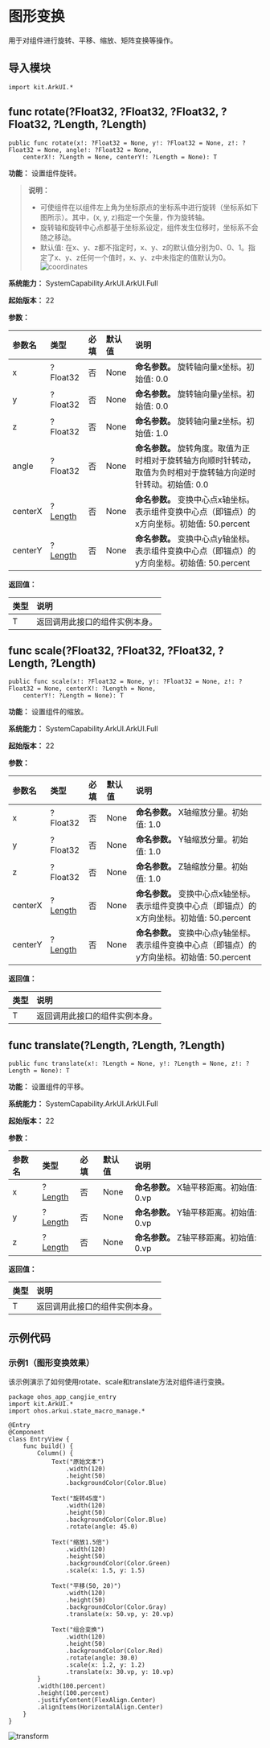 # 图形变换

用于对组件进行旋转、平移、缩放、矩阵变换等操作。

## 导入模块

```cangjie
import kit.ArkUI.*
```

## func rotate(?Float32, ?Float32, ?Float32, ?Float32, ?Length, ?Length)

```cangjie
public func rotate(x!: ?Float32 = None, y!: ?Float32 = None, z!: ?Float32 = None, angle!: ?Float32 = None,
    centerX!: ?Length = None, centerY!: ?Length = None): T
```

**功能：** 设置组件旋转。

> **说明：**
>
> - 可使组件在以组件左上角为坐标原点的坐标系中进行旋转（坐标系如下图所示）。其中，(x, y, z)指定一个矢量，作为旋转轴。
> - 旋转轴和旋转中心点都基于坐标系设定，组件发生位移时，坐标系不会随之移动。
> - 默认值: 在x、y、z都不指定时，x、y、z的默认值分别为0、0、1。指定了x、y、z任何一个值时，x、y、z中未指定的值默认为0。
> ![coordinates](figures/coordinates.png)

**系统能力：** SystemCapability.ArkUI.ArkUI.Full

**起始版本：** 22

**参数：**

|参数名|类型|必填|默认值|说明|
|:---|:---|:---|:---|:---|
|x|?Float32|否|None|**命名参数。** 旋转轴向量x坐标。初始值:  0.0|
|y|?Float32|否|None|**命名参数。** 旋转轴向量y坐标。初始值:  0.0|
|z|?Float32|否|None|**命名参数。** 旋转轴向量z坐标。初始值:  1.0|
|angle|?Float32|否|None|**命名参数。** 旋转角度。取值为正时相对于旋转轴方向顺时针转动，取值为负时相对于旋转轴方向逆时针转动。初始值:  0.0|
|centerX|?[Length](./cj-common-types.md#interface-length)|否|None|**命名参数。** 变换中心点x轴坐标。表示组件变换中心点（即锚点）的x方向坐标。初始值:  50.percent|
|centerY|?[Length](./cj-common-types.md#interface-length)|否|None|**命名参数。** 变换中心点y轴坐标。表示组件变换中心点（即锚点）的y方向坐标。初始值:  50.percent|

**返回值：**

|类型|说明|
|:---|:---|
|T|返回调用此接口的组件实例本身。|


## func scale(?Float32, ?Float32, ?Float32, ?Length, ?Length)

```cangjie
public func scale(x!: ?Float32 = None, y!: ?Float32 = None, z!: ?Float32 = None, centerX!: ?Length = None,
    centerY!: ?Length = None): T
```

**功能：** 设置组件的缩放。

**系统能力：** SystemCapability.ArkUI.ArkUI.Full

**起始版本：** 22

**参数：**

|参数名|类型|必填|默认值|说明|
|:---|:---|:---|:---|:---|
|x|?Float32|否|None|**命名参数。** X轴缩放分量。初始值:  1.0|
|y|?Float32|否|None|**命名参数。** Y轴缩放分量。初始值:  1.0|
|z|?Float32|否|None|**命名参数。** Z轴缩放分量。初始值:  1.0|
|centerX|?[Length](./cj-common-types.md#interface-length)|否|None|**命名参数。** 变换中心点x轴坐标。表示组件变换中心点（即锚点）的x方向坐标。初始值:  50.percent|
|centerY|?[Length](./cj-common-types.md#interface-length)|否|None|**命名参数。** 变换中心点y轴坐标。表示组件变换中心点（即锚点）的y方向坐标。初始值:  50.percent|

**返回值：**

|类型|说明|
|:---|:---|
|T|返回调用此接口的组件实例本身。|


## func translate(?Length, ?Length, ?Length)

```cangjie
public func translate(x!: ?Length = None, y!: ?Length = None, z!: ?Length = None): T
```

**功能：** 设置组件的平移。

**系统能力：** SystemCapability.ArkUI.ArkUI.Full

**起始版本：** 22

**参数：**

|参数名|类型|必填|默认值|说明|
|:---|:---|:---|:---|:---|
|x|?[Length](./cj-common-types.md#interface-length)|否|None|**命名参数。** X轴平移距离。初始值:  0.vp|
|y|?[Length](./cj-common-types.md#interface-length)|否|None|**命名参数。** Y轴平移距离。初始值:  0.vp|
|z|?[Length](./cj-common-types.md#interface-length)|否|None|**命名参数。** Z轴平移距离。初始值:  0.vp|

**返回值：**

|类型|说明|
|:---|:---|
|T|返回调用此接口的组件实例本身。|


## 示例代码

### 示例1（图形变换效果）

该示例演示了如何使用rotate、scale和translate方法对组件进行变换。

<!-- run -->

```cangjie
package ohos_app_cangjie_entry
import kit.ArkUI.*
import ohos.arkui.state_macro_manage.*

@Entry
@Component
class EntryView {
    func build() {
        Column() {
            Text("原始文本")
                .width(120)
                .height(50)
                .backgroundColor(Color.Blue)
            
            Text("旋转45度")
                .width(120)
                .height(50)
                .backgroundColor(Color.Blue)
                .rotate(angle: 45.0)
            
            Text("缩放1.5倍")
                .width(120)
                .height(50)
                .backgroundColor(Color.Green)
                .scale(x: 1.5, y: 1.5)
            
            Text("平移(50, 20)")
                .width(120)
                .height(50)
                .backgroundColor(Color.Gray)
                .translate(x: 50.vp, y: 20.vp)
            
            Text("组合变换")
                .width(120)
                .height(50)
                .backgroundColor(Color.Red)
                .rotate(angle: 30.0)
                .scale(x: 1.2, y: 1.2)
                .translate(x: 30.vp, y: 10.vp)
        }
        .width(100.percent)
        .height(100.percent)
        .justifyContent(FlexAlign.Center)
        .alignItems(HorizontalAlign.Center)
    }
}
```

![transform](figures/transform.png)